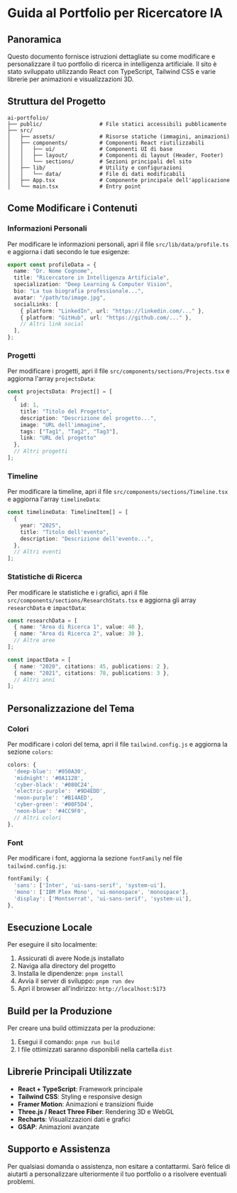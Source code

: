# Guida al Portfolio per Ricercatore IA

## Panoramica

Questo documento fornisce istruzioni dettagliate su come modificare e personalizzare il tuo portfolio di ricerca in intelligenza artificiale. Il sito è stato sviluppato utilizzando React con TypeScript, Tailwind CSS e varie librerie per animazioni e visualizzazioni 3D.

## Struttura del Progetto

```
ai-portfolio/
├── public/                  # File statici accessibili pubblicamente
├── src/
│   ├── assets/              # Risorse statiche (immagini, animazioni)
│   ├── components/          # Componenti React riutilizzabili
│   │   ├── ui/              # Componenti UI di base
│   │   ├── layout/          # Componenti di layout (Header, Footer)
│   │   └── sections/        # Sezioni principali del sito
│   ├── lib/                 # Utility e configurazioni
│   │   └── data/            # File di dati modificabili
│   ├── App.tsx              # Componente principale dell'applicazione
│   └── main.tsx             # Entry point
```

## Come Modificare i Contenuti

### Informazioni Personali

Per modificare le informazioni personali, apri il file `src/lib/data/profile.ts` e aggiorna i dati secondo le tue esigenze:

```typescript
export const profileData = {
  name: "Dr. Nome Cognome",
  title: "Ricercatore in Intelligenza Artificiale",
  specialization: "Deep Learning & Computer Vision",
  bio: "La tua biografia professionale...",
  avatar: "/path/to/image.jpg",
  socialLinks: [
    { platform: "LinkedIn", url: "https://linkedin.com/..." },
    { platform: "GitHub", url: "https://github.com/..." },
    // Altri link social
  ],
};
```

### Progetti

Per modificare i progetti, apri il file `src/components/sections/Projects.tsx` e aggiorna l'array `projectsData`:

```typescript
const projectsData: Project[] = [
  {
    id: 1,
    title: "Titolo del Progetto",
    description: "Descrizione del progetto...",
    image: "URL dell'immagine",
    tags: ["Tag1", "Tag2", "Tag3"],
    link: "URL del progetto"
  },
  // Altri progetti
];
```

### Timeline

Per modificare la timeline, apri il file `src/components/sections/Timeline.tsx` e aggiorna l'array `timelineData`:

```typescript
const timelineData: TimelineItem[] = [
  {
    year: "2025",
    title: "Titolo dell'evento",
    description: "Descrizione dell'evento...",
  },
  // Altri eventi
];
```

### Statistiche di Ricerca

Per modificare le statistiche e i grafici, apri il file `src/components/sections/ResearchStats.tsx` e aggiorna gli array `researchData` e `impactData`:

```typescript
const researchData = [
  { name: "Area di Ricerca 1", value: 40 },
  { name: "Area di Ricerca 2", value: 30 },
  // Altre aree
];

const impactData = [
  { name: "2020", citations: 45, publications: 2 },
  { name: "2021", citations: 78, publications: 3 },
  // Altri anni
];
```

## Personalizzazione del Tema

### Colori

Per modificare i colori del tema, apri il file `tailwind.config.js` e aggiorna la sezione `colors`:

```javascript
colors: {
  'deep-blue': '#050A30',
  'midnight': '#0A1128',
  'cyber-black': '#080C24',
  'electric-purple': '#9D4EDD',
  'neon-purple': '#B14AED',
  'cyber-green': '#00F5D4',
  'neon-blue': '#4CC9F0',
  // Altri colori
},
```

### Font

Per modificare i font, aggiorna la sezione `fontFamily` nel file `tailwind.config.js`:

```javascript
fontFamily: {
  'sans': ['Inter', 'ui-sans-serif', 'system-ui'],
  'mono': ['IBM Plex Mono', 'ui-monospace', 'monospace'],
  'display': ['Montserrat', 'ui-sans-serif', 'system-ui'],
},
```

## Esecuzione Locale

Per eseguire il sito localmente:

1. Assicurati di avere Node.js installato
2. Naviga alla directory del progetto
3. Installa le dipendenze: `pnpm install`
4. Avvia il server di sviluppo: `pnpm run dev`
5. Apri il browser all'indirizzo: `http://localhost:5173`

## Build per la Produzione

Per creare una build ottimizzata per la produzione:

1. Esegui il comando: `pnpm run build`
2. I file ottimizzati saranno disponibili nella cartella `dist`

## Librerie Principali Utilizzate

- **React + TypeScript**: Framework principale
- **Tailwind CSS**: Styling e responsive design
- **Framer Motion**: Animazioni e transizioni fluide
- **Three.js / React Three Fiber**: Rendering 3D e WebGL
- **Recharts**: Visualizzazioni dati e grafici
- **GSAP**: Animazioni avanzate

## Supporto e Assistenza

Per qualsiasi domanda o assistenza, non esitare a contattarmi. Sarò felice di aiutarti a personalizzare ulteriormente il tuo portfolio o a risolvere eventuali problemi.
